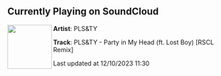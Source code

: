 ## Currently Playing on SoundCloud

[<img align="left" width="100" src="https://i1.sndcdn.com/artworks-yXU5LsfXZf0TZrgR-tvZzyg-t500x500.jpg">](https://soundcloud.com/pls-ty/rsclrmx)

**Artist**: PLS&TY 

**Track**: PLS&TY - Party in My Head (ft. Lost Boy) [RSCL Remix]

Last updated at 12/10/2023 11:30
